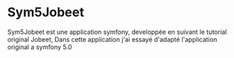 # Sym5Jobeet
Sym5Jobeet est une application symfony, developpée en suivant le tutorial original Jobeet, Dans cette application j'ai essayé d'adapté l'application original a symfony 5.0

